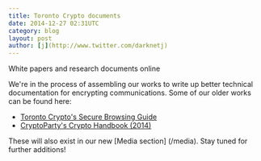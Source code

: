 ```yaml
---
title: Toronto Crypto documents
date: 2014-12-27 02:31UTC
category: blog
layout: post
author: [j](http://www.twitter.com/darknetj)
---
```

White papers and research documents online

We're in the process of assembling our works
to write up better technical documentation
for encrypting communications. Some of our
older works can be found here:

* [Toronto Crypto's Secure Browsing Guide](../files/torontocrypto_secure_browsing_guide.pdf)
* [CryptoParty's Crypto Handbook (2014)](../files/cryptoparty_handbook.pdf)

These will also exist in our new [Media section]
(/media). Stay tuned for further additions!

